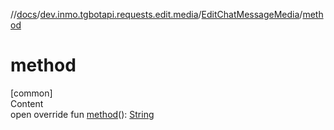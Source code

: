 //[docs](../../../index.md)/[dev.inmo.tgbotapi.requests.edit.media](../index.md)/[EditChatMessageMedia](index.md)/[method](method.md)



# method  
[common]  
Content  
open override fun [method](method.md)(): [String](https://kotlinlang.org/api/latest/jvm/stdlib/kotlin/-string/index.html)  



